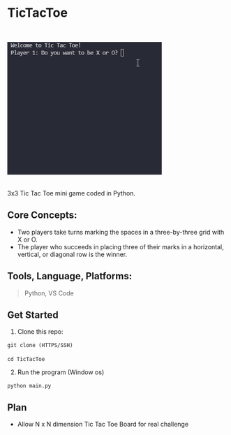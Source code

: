 # **TicTacToe**

<br>

![Game Demo](/tictactoe-demo.gif)

<br>
3x3 Tic Tac Toe mini game coded in Python. 

## **Core Concepts:** 

- Two players take turns marking the spaces in a three-by-three grid with X or O.
- The player who succeeds in placing three of their marks in a horizontal, vertical, or diagonal row is the winner.

## **Tools, Language, Platforms:** 
> Python, VS Code

## **Get Started**
1. Clone this repo:
```
git clone (HTTPS/SSH)

cd TicTacToe
```
2. Run the program (Window os)
```
python main.py
```


## **Plan**

- Allow N x N dimension Tic Tac Toe Board for real challenge
